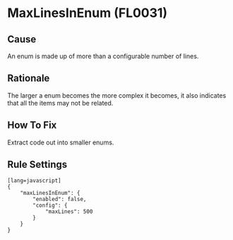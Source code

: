 # MaxLinesInEnum (FL0031)

## Cause

An enum is made up of more than a configurable number of lines.

## Rationale

The larger a enum becomes the more complex it becomes, it also indicates that all the items may not be related.

## How To Fix

Extract code out into smaller enums.

## Rule Settings

	[lang=javascript]
    {
        "maxLinesInEnum": { 
            "enabled": false,
            "config": {
                "maxLines": 500
            }
        }
    }